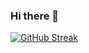 ### Hi there 👋

[![GitHub Streak](https://streak-stats.demolab.com?user=vvozvv&theme=github-dark&hide_border=true&border_radius=0&mode=weekly&card_width=850&card_height=150)](https://git.io/streak-stats)
